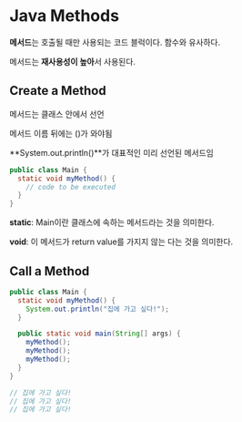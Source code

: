 # Java Methods

**메서드**는 호출될 때만 사용되는 코드 블럭이다. 함수와 유사하다.

메서드는 **재사용성이 높아**서 사용된다.

## Create a Method

메서드는 클래스 안에서 선언

메서드 이름 뒤에는 ()가 와야됨 

**System.out.println()**가 대표적인 미리 선언된 메서드임

```java
public class Main {
  static void myMethod() {
    // code to be executed
  }
}
```

**static**: Main이란 클래스에 속하는 메서드라는 것을 의미한다.

**void**: 이 메서드가 return value를 가지지 않는 다는 것을 의미한다.

## Call a Method

```java
public class Main {
  static void myMethod() {
    System.out.println("집에 가고 싶다!");
  }

  public static void main(String[] args) {
    myMethod();
    myMethod();
    myMethod();
  }
}

// 집에 가고 싶다!
// 집에 가고 싶다!
// 집에 가고 싶다!
```
